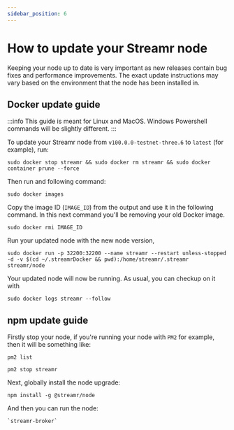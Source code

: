 ```yaml
---
sidebar_position: 6
---
```


# How to update your Streamr node
Keeping your node up to date is very important as new releases contain bug fixes and performance improvements. The exact update instructions may vary based on the environment that the node has been installed in.

## Docker update guide
:::info
This guide is meant for Linux and MacOS. Windows Powershell commands will be slightly different.
:::

To update your Streamr node from `v100.0.0-testnet-three.6` to `latest` (for example), run:

```
sudo docker stop streamr && sudo docker rm streamr && sudo docker container prune --force
```

Then run and following command:
```
sudo docker images
```

Copy the image ID (`IMAGE_ID`) from the output and use it in the following command. In this next command you'll be removing your old Docker image.

```
sudo docker rmi IMAGE_ID
```

Run your updated node with the new node version,

```
sudo docker run -p 32200:32200 --name streamr --restart unless-stopped -d -v $(cd ~/.streamrDocker && pwd):/home/streamr/.streamr streamr/node
```

Your updated node will now be running. As usual, you can checkup on it with 

```
sudo docker logs streamr --follow
```

## npm update guide
Firstly stop your node, if you're running your node with `PM2` for example, then it will be something like:

```
pm2 list
```

```
pm2 stop streamr
```

Next, globally install the node upgrade:
```
npm install -g @streamr/node
```

And then you can run the node:
```
`streamr-broker`
```
